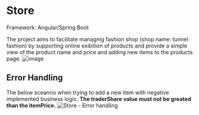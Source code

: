 # Store
Framework: Angular/Spring Boot

The project aims to facilitate managnig fashion shop (shop name: tunnel fashion) by supporting online exibition of products and provide a simple view of the product name and price and adding new items to the products page.
  ![image](https://github.com/Kareem871/Store/assets/62218150/f89d82fa-4339-4acb-8d95-dd9a7dee0d86)

## Error Handling
The below sceanrio when trying to add a new item with negative implemented business logic. **The traderShare value must not be greated than the itemPrice.**
![Store - Error handling](https://github.com/Kareem871/Store/assets/62218150/09d73d42-7678-4514-9fbd-6f5f0a626ec8)
